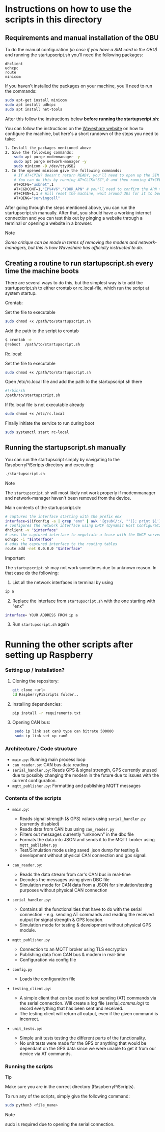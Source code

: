 # Instructions on how to use the scripts in this directory

## Requirements and manual installation of the OBU
To do the manual configuration *(in case if you have a SIM card in the OBU)* and running the startupscript.sh you'll need the following packages:
```
dhclient
udhcpc
route
minicom
```

If you haven't installed the packages on your machine, you'll need to run the commands:
```sh
sudo apt-get install minicom
sudo apt install udhcpc
sudo apt install net-tools
```

After this follow the instructions below **before running the startupscript.sh**:

You can follow the instructions on the [Waveshare website](https://www.waveshare.com/wiki/USB_TO_M.2_B_KEY#Working_With_Raspberry_Pi) on how to configure the machine, but here's a short rundown of the steps you need to take:
```sh
1. Install the packages mentioned above
2. Give the following commands:
    sudo apt purge modemmanager -y 
    sudo apt purge network-manager -y
    sudo minicom -D /dev/ttyUSB2
3. In the opened minicom give the following commands:
    # If AT+CPIN? doesn't return READY, you'll need to open up the SIM card.
    # You can do this by running AT+CLCK="SC",0 and then running AT+CFUN=1,1.
    AT+QCFG="usbnet",1
    AT+CGDCONT=1,"IPV4V6","YOUR_APN" # you'll need to confirm the APN through your operator.
    AT+CFUN=1,1 # Will reset the machine, wait around 30s for it to boot up again
    AT+QENG="servingcell"
```
After going through the steps mentioned above, you can run the startupscript.sh manually. After that, you should have a working internet connection and you can test this out by pinging a website through a terminal or opening a website in a browser.

> [!NOTE]  
*Some critique can be made in terms of removing the modem and network-managers, but this is how Waveshare has officially instructed to do.*

## Creating a routine to run startupscript.sh every time the machine boots

There are several ways to do this, but the simplest way is to add the startupscript.sh to either crontab or rc.local-file, which run the script at system startup.

Crontab: <p>
Set the file to executable
```sh
sudo chmod +x /path/to/startupscript.sh
```
Add the path to the script to crontab
```sh
$ crontab -e
@reboot  /path/to/startupscript.sh
```

Rc.local: <p>
Set the file to executable
```sh
sudo chmod +x /path/to/startupscript.sh
```
Open /etc/rc.local file and add the path to the startupscript.sh there
```sh
#!/bin/sh
/path/to/startupscript.sh
```
If Rc.local file is not executable already
```sh
sudo chmod +x /etc/rc.local
```
Finally initiate the service to run during boot
```sh
sudo systemctl start rc-local
```

## Running the startupscript.sh manually
You can run the startupscript simply by navigating to the RaspberryPiScripts directory and executing:
```sh
./startupscript.sh
```

> [!NOTE]  
The `startupscript.sh` will most likely not work properly if modemmanager and network-manager haven't been removed from the device.

Main contents of the startupscript.sh:
```sh
# captures the interface starting with the prefix enx
interface=$(ifconfig -a | grep "enx" | awk '{gsub(/:/, "")}; print $1') 
# configures the network interface using DHCP (Dynamic Host Configuration Protocol)
dhclient -v "$interface"
# uses the captured interface to negotiate a lease with the DHCP server
udhcpc -i "$interface"
# adds the captured interface to the routing tables
route add -net 0.0.0.0 "$interface"
```
> [!IMPORTANT]  
> The `startupscript.sh` may not work sometimes due to unknown reason. In that case do the following:
1. List all the network interfaces in terminal by using
```sh
ip a
```
2. Replace the interface from `startupscript.sh` with the one starting with "enx"
```sh
interface= YOUR ADDRESS FROM ip a
```
3. Run `startupscript.sh` again

# Running the other scripts after setting up Raspberry

### Setting up / Installation?
1. Cloning the repository:
    ```sh
    git clone <url>
    cd RaspberryPiScripts folder..
    ```
2. Installing dependencies:
    ```sh
    pip install -r requirements.txt
    ```
3. Opening CAN bus:
   ```sh
    sudo ip link set can0 type can bitrate 500000
    sudo ip link set up can0
   ```
   
### Architecture / Code structure
- `main.py`: Running main process loop
- `can_reader.py`: CAN bus data reading
- `serial_handler.py`: Reads GPS & signal strength, GPS currently unused due to possibly changing the modem in the future due to issues with the current configuration.
- `mqtt_publisher.py`: Formatting and publishing MQTT messages

### Contents of the scripts

- `main.py`:
    - Reads signal strength (& GPS) values using `serial_handler.py` (currently disabled)
    - Reads data from CAN bus using `can_reader.py`
    - Filters out messages currently "unknown" in the dbc file
    - Formats the data into JSON and sends it to the MQTT broker using `mqtt_publisher.py`
    - Test/Simulation mode using saved .json dump for testing & development without physical CAN connection and gps signal.
    
- `can_reader.py`:
    - Reads the data stream from car's CAN bus in real-time
    - Decodes the messages using given DBC file
    - Simulation mode for CAN data from a JSON for simulation/testing purposes without physical CAN connection

- `serial_handler.py`:
    - Contains all the functionalities that have to do with the serial connection - e.g. sending AT commands and reading the received output for signal strength & GPS location.
    - Simulation mode for testing & development without physical GPS module.

- `mqtt_publisher.py`
    - Connection to an MQTT broker using TLS encryption
    - Publishing data from CAN bus & modem in real-time
    - Configuration via config file

- `config.py`
    - Loads the configuration file

- `testing_client.py`:
    - A simple client that can be used to test sending (AT) commands via the serial connection. Will create a log file (*serial_comms.log*) to record everything that has been sent and received.
    - The testing client will return all output, even if the given command is incorrect.

- `unit_tests.py`:
    - Simple unit tests testing the different parts of the functionality.
    - No unit tests were made for the GPS or anything that would be dependant on the GPS data since we were unable to get it from our device via AT commands.



### Running the scripts
> [!TIP]
> Make sure you are in the correct directory (RaspberryPiScripts).

To run any of the scripts, simply give the following command:
```sh
sudo python3 <file_name>
```
> [!NOTE] 
> sudo is required due to opening the serial connection.
